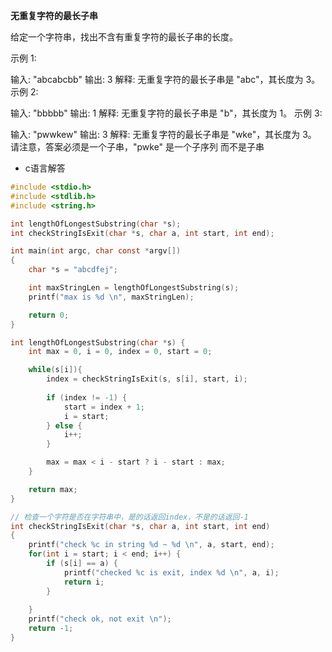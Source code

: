 
**无重复字符的最长子串**

给定一个字符串，找出不含有重复字符的最长子串的长度。

示例 1:


输入: "abcabcbb"
输出: 3 
解释: 无重复字符的最长子串是 "abc"，其长度为 3。
示例 2:


输入: "bbbbb"
输出: 1
解释: 无重复字符的最长子串是 "b"，其长度为 1。
示例 3:


输入: "pwwkew"
输出: 3
解释: 无重复字符的最长子串是 "wke"，其长度为 3。
     请注意，答案必须是一个子串，"pwke" 是一个子序列 而不是子串

- c语言解答

```c
#include <stdio.h>
#include <stdlib.h>
#include <string.h>

int lengthOfLongestSubstring(char *s);
int checkStringIsExit(char *s, char a, int start, int end);

int main(int argc, char const *argv[])
{
    char *s = "abcdfej";

    int maxStringLen = lengthOfLongestSubstring(s);
    printf("max is %d \n", maxStringLen);

    return 0;
}

int lengthOfLongestSubstring(char *s) {
    int max = 0, i = 0, index = 0, start = 0;

    while(s[i]){
        index = checkStringIsExit(s, s[i], start, i);
        
        if (index != -1) {
            start = index + 1;
            i = start;
        } else {
            i++;
        }

        max = max < i - start ? i - start : max;
    }

    return max;
}

// 检查一个字符是否在字符串中，是的话返回index，不是的话返回-1
int checkStringIsExit(char *s, char a, int start, int end)
{
    printf("check %c in string %d ~ %d \n", a, start, end);
    for(int i = start; i < end; i++) {
        if (s[i] == a) {
            printf("checked %c is exit, index %d \n", a, i);
            return i;
        }
        
    }
    printf("check ok, not exit \n");
    return -1;
}
```